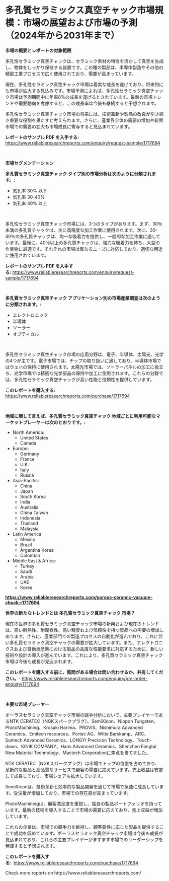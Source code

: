 <p><h1>多孔質セラミックス真空チャック市場規模：市場の展望および市場の予測（2024年から2031年まで）</h1></p><p><strong>市場の概要とレポートの対象範囲</strong></p>
<p><p>多孔性セラミック真空チャックは、セラミック素材の特性を活かして真空を生成し、物体をしっかり保持する装置です。この種の製品は、半導体製造やその他の精密工業プロセスで広く使用されており、需要が高まっています。</p><p>現在、多孔性セラミック真空チャック市場は着実な成長を遂げており、将来的にも市場が拡大する見込みです。市場予測によれば、多孔性セラミック真空チャック市場は予測期間中に年率8%の成長を遂げるとされています。最新の市場トレンドや需要動向を考慮すると、この成長率は今後も継続すると予想されます。</p><p>多孔性セラミック真空チャック市場の将来には、技術革新や製品の改良が引き続き重要な役割を果たすと考えられます。さらに、産業界全体の需要の増加や新興市場での需要の拡大も市場成長に寄与すると見込まれています。</p></p>
<p><strong>レポートのサンプル PDF を入手する:</strong> <a href="https://www.reliableresearchreports.com/enquiry/request-sample/1717694">https://www.reliableresearchreports.com/enquiry/request-sample/1717694</a></p>
<p>&nbsp;</p>
<p><strong>市場セグメンテーション</strong></p>
<p><strong>多孔質セラミック真空チャック タイプ別の市場分析は次のように分類されます。:</strong></p>
<p><ul><li>気孔率 30% 以下</li><li>気孔率 30-40%</li><li>気孔率 40% 以上</li></ul></p>
<p>&nbsp;</p>
<p><p>多孔性セラミック真空チャック市場には、3つのタイプがあります。まず、30％未満の多孔質チャックは、主に高精度な加工作業に使用されます。次に、30-40％の多孔質チャックは、均一な吸着力を提供し、一般的な加工作業に適しています。最後に、40％以上の多孔質チャックは、強力な吸着力を持ち、大型の作業物に最適です。それぞれの市場は異なるニーズに対応しており、適切な用途に使用されています。</p></p>
<p><strong>レポートのサンプル PDF を入手する:</strong>&nbsp;<a href="https://www.reliableresearchreports.com/enquiry/request-sample/1717694">https://www.reliableresearchreports.com/enquiry/request-sample/1717694</a></p>
<p>&nbsp;</p>
<p><strong> 多孔質セラミック真空チャック アプリケーション別の市場産業調査は次のように分類されます。:</strong></p>
<p><ul><li>エレクトロニック</li><li>半導体</li><li>ソーラー</li><li>オプティカル</li></ul></p>
<p>&nbsp;</p>
<p><p>多孔性セラミック真空チャック市場の応用分野は、電子、半導体、太陽光、光学の4つが主です。電子市場では、チップの取り扱いに適しており、半導体市場ではウェハの保持に使用されます。太陽光市場では、ソーラーパネルの加工に役立ち、光学市場では精密な光学部品の保持や加工に使用されます。これらの分野では、多孔性セラミック真空チャックが高い性能と信頼性を提供しています。</p></p>
<p><strong>このレポートを購入する:</strong>&nbsp; <a href="https://www.reliableresearchreports.com/purchase/1717694">https://www.reliableresearchreports.com/purchase/1717694</a></p>
<p>&nbsp;</p>
<p><strong>地域に関して言えば、多孔質セラミック真空チャック 地域ごとに利用可能なマーケットプレーヤーは次のとおりです。:</strong></p>
<p><ul>
    <li>
        North America:
        <ul>
            <li>United States</li>
            <li>Canada</li>
        </ul>
    </li>
    <li>
        Europe:
        <ul>
            <li>Germany</li>
            <li>France</li>
            <li>U.K.</li>
            <li>Italy</li>
            <li>Russia</li>
        </ul>
    </li>
    <li>
        Asia-Pacific:
        <ul>
            <li>China</li>
            <li>Japan</li>
            <li>South Korea</li>
            <li>India</li>
            <li>Australia</li>
            <li>China Taiwan</li>
            <li>Indonesia</li>
            <li>Thailand</li>
            <li>Malaysia</li>
        </ul>
    </li>
    <li>
        Latin America:
        <ul>
            <li>Mexico</li>
            <li>Brazil</li>
            <li>Argentina Korea</li>
            <li>Colombia</li>
        </ul>
    </li>
    <li>
        Middle East & Africa:
        <ul>
            <li>Turkey</li>
            <li>Saudi</li>
            <li>Arabia</li>
            <li>UAE</li>
            <li>Korea</li>
        </ul>
    </li>
    </ul></p>
<p><strong><a href="https://www.reliableresearchreports.com/porous-ceramic-vacuum-chuck-r1717694">https://www.reliableresearchreports.com/porous-ceramic-vacuum-chuck-r1717694</a></strong>&nbsp;</p>
<p><strong>世界の新たなトレンドとは 多孔質セラミック真空チャック 市場？</strong></p>
<p><p>現在の世界の多孔質セラミック真空チャック市場の新興および現在のトレンドは、高い耐熱性、耐腐食性、高い精度および信頼性を持つ製品への需要の増加にあります。さらに、産業部門での製造プロセスの自動化が進んでおり、これに伴い多孔質セラミック真空チャックの需要が拡大しています。また、エレクトロニクスおよび自動車産業における製品の高度な性能要求に対応するために、新しい技術や設計の導入が進んでいます。これにより、多孔質セラミック真空チャック市場は今後も成長が見込まれます。</p></p>
<p><strong>このレポートを購入する前に、質問がある場合は問い合わせるか、共有してください。</strong>- <a href="https://www.reliableresearchreports.com/enquiry/pre-order-enquiry/1717694">https://www.reliableresearchreports.com/enquiry/pre-order-enquiry/1717694</a></p>
<p>&nbsp;</p>
<p><strong>主要な市場プレーヤー</strong></p>
<p><p>ポーラスセラミック真空チャック市場の競争分析において、主要プレイヤーであるNTK CERATEC（NGKスパークプラグ）、SemiXicon、Nippon Tungsten、PhotoMachining、Krosaki Harima、PROVIS、Nishimura Advanced Ceramics、Emitech resources、Portec AG、Witte Barskamp、ARC、Suntech Advanced Ceramics、LONGYI Precision Technology、Touch-down、KINIK COMPANY、Hans Advanced Ceramics、Shenzhen Fangtai New Material Technology、Mactech Corporationに焦点を当てました。</p><p>NTK CERATEC（NGKスパークプラグ）は市場でトップの位置を占めており、革新的な製品と高品質なサービスで顧客の需要に応えています。売上収益は安定して成長しており、市場シェアも拡大しています。</p><p>SemiXiconは、技術革新と効率的な製品開発を通じて市場で急速に成長しています。受注量が増加しており、市場での存在感が高まっています。</p><p>PhotoMachiningは、顧客満足度を重視し、独自の製品ポートフォリオを持っています。最新の技術を導入することで市場の需要に応えており、売上収益が増加しています。</p><p>これらの企業は、市場での競争力を維持し、顧客要件に応じた製品を提供することで成功を収めています。ポーラスセラミック真空チャック市場は今後も成長が見込まれており、これらの主要プレイヤーがますます市場でのリーダーシップを発揮すると予想されます。</p></p>
<p><strong>このレポートを購入する:</strong>&nbsp;&nbsp;<a href="https://www.reliableresearchreports.com/purchase/1717694">https://www.reliableresearchreports.com/purchase/1717694</a></p>
<p>Check more reports on https://www.reliableresearchreports.com/</p>